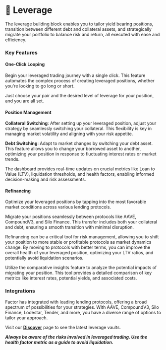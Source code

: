 # 🔄 Leverage

The leverage building block enables you to tailor yield bearing positions, transition between different debt and collateral assets, and strategically migrate your portfolio to balance risk and return, all executed with ease and efficiency.

### Key Features

#### One-Click Looping

Begin your leveraged trading journey with a single click. This feature automates the complex process of creating leveraged positions, whether you're looking to go long or short.

Just choose your pair and the desired level of leverage for your position, and you are all set.

#### Position Management

**Collateral Switching**: After setting up your leveraged position, adjust your strategy by seamlessly switching your collateral. This flexibility is key in managing market volatility and aligning with your risk appetite.

**Debt Switching**: Adapt to market changes by switching your debt asset. This feature allows you to change your borrowed asset to another, optimizing your position in response to fluctuating interest rates or market trends.

The dashboard provides real-time updates on crucial metrics like Loan to Value (LTV), liquidation thresholds, and health factors, enabling informed decision-making and risk assessments.

#### Refinancing

Optimize your leveraged positions by tapping into the most favorable market conditions across various lending protocols.

Migrate your positions seamlessly between protocols like AAVE, CompoundV3, and Silo Finance. This transfer includes both your collateral and debt, ensuring a smooth transition with minimal disruption.

Refinancing can be a critical tool for risk management, allowing you to shift your position to more stable or profitable protocols as market dynamics change. By moving to protocols with better terms, you can improve the overall health of your leveraged position, optimizing your LTV ratios, and potentially avoid liquidation scenarios.

Utilize the comparative insights feature to analyze the potential impacts of migrating your position. This tool provides a detailed comparison of key metrics like interest rates, potential yields, and associated costs.

### Integrations

Factor has integrated with leading lending protocols, offering a broad spectrum of possibilities for your strategies. With AAVE, CompoundV3, Silo Finance, Lodestar, Tender, and more, you have a diverse range of options to tailor your approach.

Visit our [**Discover**](https://app.factor.fi/discover) page to see the latest leverage vaults.

_**Always be aware of the risks involved in leveraged trading. Use the health factor metric as a guide to avoid liquidation.**_
